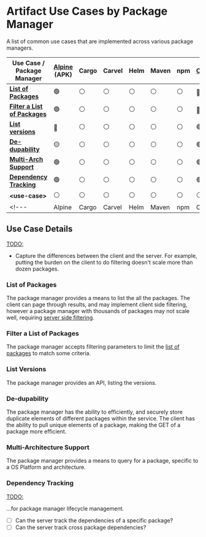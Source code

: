 # Artifact Use Cases by Package Manager

A list of common use cases that are implemented across various package managers.

<!---                                                         | Alpine          | Cargo          | Carvel          | Helm            | Maven           | npm             | OCI             | PyPi            | rpm             | --->
<!-- markdownlint-disable-next-line MD033 -->
| Use Case /<BR>Package Manager                               | [Alpine](./pkgmgr/alpine.md) </BR>(APK) | Cargo | Carvel | Helm | Maven | npm | [OCI](./pkgmgr/oci.md) | [PyPi](./pkgmgr/pypi.md) | rpm |
| - | - | - | - | - | - | - | - | - | - |
| **[List of Packages](#list-of-packages)**                   | :green_circle:  | :white_circle: | :white_circle:  | :white_circle:  | :white_circle:  | :white_circle:  |  :red_circle:*  | :green_circle:  | :white_circle:  |
| **[Filter a List of Packages](#filter-a-list-of-packages)** | :green_circle:  | :white_circle: | :white_circle:  | :white_circle:  | :white_circle:  | :white_circle:  |  :red_circle:   | :yellow_circle: | :white_circle:  |
| **[List versions](#list-versions)**                         | :red_circle:    | :white_circle: | :white_circle:  | :white_circle:  | :white_circle:  | :white_circle:  | :green_circle:* | :green_circle:  | :white_circle:  |
| **[De-dupability](#de-dupability)**                         | :yellow_circle: | :white_circle: | :white_circle:  | :white_circle:  | :white_circle:  | :white_circle:  | :green_circle:  | :green_circle:  | :white_circle:  |
| **[Multi-Arch Support](#multi-architecture-support)**       | :green_circle:  | :white_circle: | :white_circle:  | :white_circle:  | :white_circle:  | :white_circle:  | :green_circle:  | :green_circle:  | :white_circle:  |
| **[Dependency Tracking](#dependency-tracking)**             | :green_circle:  | :white_circle: | :white_circle:  | :white_circle:  | :white_circle:  | :white_circle:  | :green_circle:  | :green_circle:  | :white_circle:  |
| **\<use-case\>**                                            | :white_circle:  | :white_circle: | :white_circle:  | :white_circle:  | :white_circle:  | :white_circle:  | :white_circle:  | :yellow_circle: | :white_circle:  |
<!---                                                         | Alpine          | Cargo          | Carvel          | Helm            | Maven           | npm             | OCI             | PyPi            | rpm             | --->

## Use Case Details

<TODO:>

- Capture the differences between the client and the server. For example, putting the burden on the client to do filtering doesn't scale more than dozen packages.

### List of Packages

The package manager provides a means to list the all the packages. The client can page through results, and may implement client side filtering, however a package manager with thousands of packages may not scale well, requiring [server side filtering](#filter-a-list-of-packages).

### Filter a List of Packages

The package manager accepts filtering parameters to limit the [list of packages](#list-of-packages) to match some criteria.

### List Versions

The package manager provides an API, listing the versions.

### De-dupability

The package manager has the ability to efficiently, and securely store duplicate elements of different packages within the service. The client has the ability to pull unique elements of a package, making the GET of a package more efficient.

### Multi-Architecture Support

The package manager provides a means to query for a package, specific to a OS Platform and architecture.

### Dependency Tracking

<TODO:>

...for package manager lifecycle management.

- [ ] Can the server track the dependencies of a specific package?
- [ ] Can the server track cross package dependencies?
